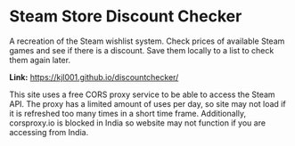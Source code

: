 # Steam Store Discount Checker
A recreation of the Steam wishlist system. Check prices of available Steam games and see if there is a discount. Save them locally to a list to check them again later.

**Link:** https://kjl001.github.io/discountchecker/

This site uses a free CORS proxy service to be able to access the Steam API. The proxy has a limited amount of uses per day, so site may not load if it is refreshed too many times in a short time frame. Additionally, corsproxy.io is blocked in India so website may not function if you are accessing from India.